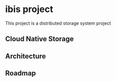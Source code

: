 # ibis project

This project is a distributed storage system project

## Cloud Native Storage

## Architecture

## Roadmap
